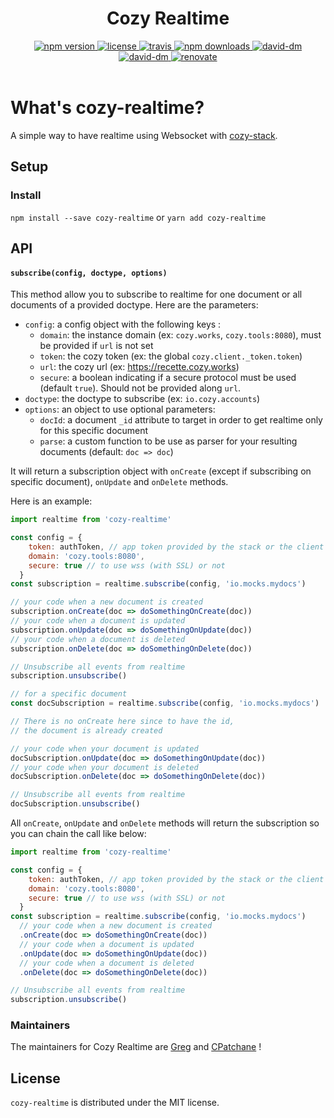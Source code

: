 <h1 align="center">Cozy Realtime</h1>

<div align="center">
  <a href="https://www.npmjs.com/package/cozy-realtime">
    <img src="https://img.shields.io/npm/v/cozy-realtime.svg" alt="npm version" />
  </a>
  <a href="https://github.com/cozy/cozy-realtime/blob/master/LICENSE">
    <img src="https://img.shields.io/npm/l/cozy-realtime.svg" alt="license" />
  </a>
  <a href="https://travis-ci.org/cozy/cozy-realtime">
    <img src="https://img.shields.io/travis/cozy/cozy-realtime.svg" alt="travis" />
  </a>
  <a href="https://npmcharts.com/compare/cozy-realtime">
    <img src="https://img.shields.io/npm/dm/cozy-realtime.svg" alt="npm downloads" />
  </a>
  <a href="https://david-dm.org/cozy/cozy-realtime">
    <img src="https://img.shields.io/david/cozy/cozy-realtime.svg" alt="david-dm" />
  </a>
  <a href="https://david-dm.org/cozy/cozy-realtime">
    <img src="https://img.shields.io/david/dev/cozy/cozy-realtime.svg" alt="david-dm" />
  </a>
  <a href="https://renovateapp.com/">
    <img src="https://img.shields.io/badge/renovate-enabled-brightgreen.svg" alt="renovate" />
  </a>
</div>

<br />

# What's cozy-realtime?

A simple way to have realtime using Websocket with [cozy-stack](https://github.com/cozy/cozy-stack).

## Setup

### Install

`npm install --save cozy-realtime`
or
`yarn add cozy-realtime`

## API

#### `subscribe(config, doctype, options)`

This method allow you to subscribe to realtime for one document or all documents of a provided doctype. Here are the parameters:

- `config`: a config object with the following keys :
  - `domain`: the instance domain (ex: `cozy.works`, `cozy.tools:8080`), must be provided if `url` is not set
  - `token`: the cozy token (ex: the global `cozy.client._token.token`)
  - `url`: the cozy url (ex: https://recette.cozy.works)
  - `secure`: a boolean indicating if a secure protocol must be used (default `true`). Should not be provided along `url`.
- `doctype`: the doctype to subscribe (ex: `io.cozy.accounts`)
- `options`: an object to use optional parameters:
  - `docId`: a document `_id` attribute to target in order to get realtime only for this specific document
  - `parse`: a custom function to be use as parser for your resulting documents (default: `doc => doc`)

It will return a subscription object with `onCreate` (except if subscribing on specific document), `onUpdate` and `onDelete` methods.

Here is an example:

```javascript
import realtime from 'cozy-realtime'

const config = {
    token: authToken, // app token provided by the stack or the client
    domain: 'cozy.tools:8080',
    secure: true // to use wss (with SSL) or not
  }
const subscription = realtime.subscribe(config, 'io.mocks.mydocs')

// your code when a new document is created
subscription.onCreate(doc => doSomethingOnCreate(doc))
// your code when a document is updated
subscription.onUpdate(doc => doSomethingOnUpdate(doc))
// your code when a document is deleted
subscription.onDelete(doc => doSomethingOnDelete(doc))

// Unsubscribe all events from realtime
subscription.unsubscribe()

// for a specific document
const docSubscription = realtime.subscribe(config, 'io.mocks.mydocs')

// There is no onCreate here since to have the id,
// the document is already created

// your code when your document is updated
docSubscription.onUpdate(doc => doSomethingOnUpdate(doc))
// your code when your document is deleted
docSubscription.onDelete(doc => doSomethingOnDelete(doc))

// Unsubscribe all events from realtime
docSubscription.unsubscribe()
```

All `onCreate`, `onUpdate` and `onDelete` methods will return the subscription so you can chain the call like below:

```javascript
import realtime from 'cozy-realtime'

const config = {
    token: authToken, // app token provided by the stack or the client
    domain: 'cozy.tools:8080',
    secure: true // to use wss (with SSL) or not
  }
const subscription = realtime.subscribe(config, 'io.mocks.mydocs')
  // your code when a new document is created
  .onCreate(doc => doSomethingOnCreate(doc))
  // your code when a document is updated
  .onUpdate(doc => doSomethingOnUpdate(doc))
  // your code when a document is deleted
  .onDelete(doc => doSomethingOnDelete(doc))

// Unsubscribe all events from realtime
subscription.unsubscribe()
```

### Maintainers

The maintainers for Cozy Realtime are [Greg](https://github.com/gregorylegarec) and [CPatchane](https://github.com/CPatchane) !

## License

`cozy-realtime` is distributed under the MIT license.
